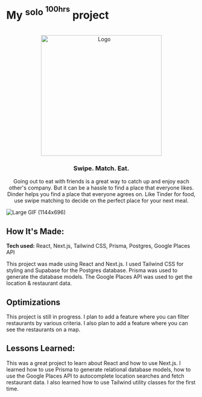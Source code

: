 # My <sup>solo <sup>100hrs</sup></sup> project

[//]: # (![dinder-white_color]&#40;https://user-images.githubusercontent.com/10656909/192128259-0755450e-6e1d-40e8-be0b-0769908d3526.svg&#41;)

<!-- PROJECT LOGO -->
<br />
<div align="center">
  <a href="https://github.com/thinktapper/dinder">
    <img src="https://user-images.githubusercontent.com/10656909/192128259-0755450e-6e1d-40e8-be0b-0769908d3526.svg" 
alt="Logo" width="320" height="">
  </a>
<h3 align="center">Swipe. Match. Eat.</h3>
</div>

<p align='center'>Going out to eat with friends is a great way to catch up and enjoy each other's company. But 
it can 
be a 
hassle to find a place that everyone likes. Dinder helps you find a place that everyone agrees on.
Like Tinder for food, use swipe matching to decide on the perfect place for your next meal.</p>

[//]: # (**Link to project:** http://recruiters-love-seeing-live-demos.com/)

![Large GIF (1144x696)](https://user-images.githubusercontent.com/10656909/192123894-85d3dc5f-7ca6-4977-b076-acff51520c55.gif)


## How It's Made:

**Tech used:** React, Next.js, Tailwind CSS, Prisma, Postgres, Google Places API

This project was made using React and Next.js. I used Tailwind CSS for styling and Supabase for the Postgres database.
Prisma was used to generate the database models. The Google Places API was used to get the location & restaurant data.

## Optimizations

This project is still in progress. I plan to add a feature where you can filter restaurants by various criteria. I also plan to add a feature where you can see the restaurants on a map.

## Lessons Learned:

This was a great project to learn about React and how to use Next.js. I learned how to use Prisma to generate relational
database models, how to use the Google Places API to 
autocomplete location searches and fetch restaurant data. I also learned how to use Tailwind utility classes for
the
first time.




